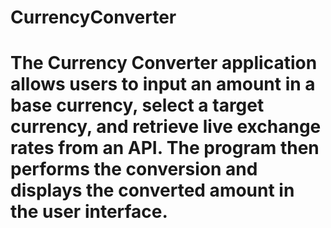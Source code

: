 # CurrencyConverter

# The Currency Converter application allows users to input an amount in a base currency, select a target currency, and retrieve live exchange rates from an API. The program then performs the conversion and displays the converted amount in the user interface.
